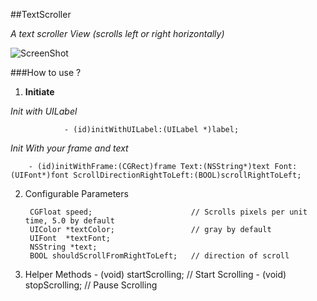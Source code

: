##TextScroller


<i> A text scroller View (scrolls left or right horizontally) </i>

![ScreenShot](http://www.pictureshoster.com/files/l0m2pvyl7ljc25a3zhvt.png)

###How to use ?

1. **Initiate**

  <i>Init with UILabel </i>
 
				- (id)initWithUILabel:(UILabel *)label;
		
  <i>Init With your frame and text </i>
 
		- (id)initWithFrame:(CGRect)frame Text:(NSString*)text Font:(UIFont*)font ScrollDirectionRightToLeft:(BOOL)scrollRightToLeft;
			
2. Configurable Parameters

		CGFloat speed;						// Scrolls pixels per unit time, 5.0 by default
		UIColor *textColor;					// gray by default
		UIFont  *textFont;
		NSString *text;
		BOOL shouldScrollFromRightToLeft;	// direction of scroll


3. Helper Methods
			- (void) startScrolling;		// Start Scrolling
			- (void) stopScrolling;			// Pause Scrolling